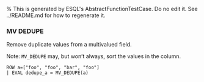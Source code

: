 % This is generated by ESQL's AbstractFunctionTestCase. Do no edit it. See ../README.md for how to regenerate it.

### MV DEDUPE
Remove duplicate values from a multivalued field.

Note: `MV_DEDUPE` may, but won’t always, sort the values in the column.

```esql
ROW a=["foo", "foo", "bar", "foo"]
| EVAL dedupe_a = MV_DEDUPE(a)
```
